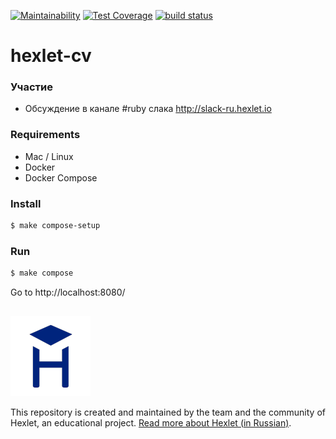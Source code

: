 [![Maintainability](https://api.codeclimate.com/v1/badges/ac489ba3a4c73baf89a9/maintainability)](https://codeclimate.com/github/Hexlet/hexlet-cv/maintainability)
[![Test Coverage](https://api.codeclimate.com/v1/badges/ac489ba3a4c73baf89a9/test_coverage)](https://codeclimate.com/github/Hexlet/hexlet-cv/test_coverage)
[![build status](https://travis-ci.org/Hexlet/hexlet-cv.svg?branch=master)](https://travis-ci.com/Hexlet/hexlet-cv)

# hexlet-cv

### Участие

* Обсуждение в канале #ruby слака http://slack-ru.hexlet.io

### Requirements

* Mac / Linux
* Docker
* Docker Compose

### Install

```sh
$ make compose-setup
```

### Run

```sh
$ make compose
```

Go to http://localhost:8080/

##
[![Hexlet Ltd. logo](https://raw.githubusercontent.com/Hexlet/hexletguides.github.io/master/images/hexlet_logo128.png)](https://ru.hexlet.io/pages/about?utm_source=github&utm_medium=link&utm_campaign=exercises-javascript)

This repository is created and maintained by the team and the community of Hexlet, an educational project. [Read more about Hexlet (in Russian)](https://ru.hexlet.io/pages/about?utm_source=github&utm_medium=link&utm_campaign=exercises-javascript).
##
